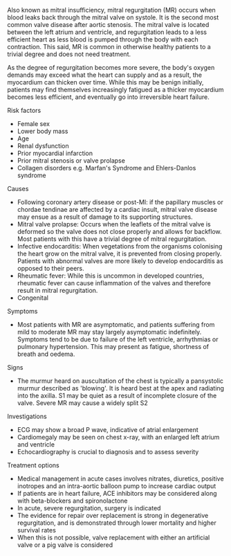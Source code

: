 Also known as mitral insufficiency, mitral regurgitation (MR) occurs when blood leaks back through the mitral valve on systole. It is the second most common valve disease after aortic stenosis. The mitral valve is located between the left atrium and ventricle, and regurgitation leads to a less efficient heart as less blood is pumped through the body with each contraction. This said, MR is common in otherwise healthy patients to a trivial degree and does not need treatment.   
  
As the degree of regurgitation becomes more severe, the body's oxygen demands may exceed what the heart can supply and as a result, the myocardium can thicken over time. While this may be benign initially, patients may find themselves increasingly fatigued as a thicker myocardium becomes less efficient, and eventually go into irreversible heart failure.  
  
Risk factors  
* Female sex
* Lower body mass
* Age
* Renal dysfunction
* Prior myocardial infarction
* Prior mitral stenosis or valve prolapse
* Collagen disorders e.g. Marfan's Syndrome and Ehlers\-Danlos syndrome

  
Causes  
* Following coronary artery disease or post\-MI: if the papillary muscles or chordae tendinae are affected by a cardiac insult, mitral valve disease may ensue as a result of damage to its supporting structures.
* Mitral valve prolapse: Occurs when the leaflets of the mitral valve is deformed so the valve does not close properly and allows for backflow. Most patients with this have a trivial degree of mitral regurgitation.
* Infective endocarditis: When vegetations from the organisms colonising the heart grow on the mitral valve, it is prevented from closing properly. Patients with abnormal valves are more likely to develop endocarditis as opposed to their peers.
* Rheumatic fever: While this is uncommon in developed countries, rheumatic fever can cause inflammation of the valves and therefore result in mitral regurgitation.
* Congenital

  
Symptoms  
* Most patients with MR are asymptomatic, and patients suffering from mild to moderate MR may stay largely asymptomatic indefinitely. Symptoms tend to be due to failure of the left ventricle, arrhythmias or pulmonary hypertension. This may present as fatigue, shortness of breath and oedema.

  
Signs  
* The murmur heard on auscultation of the chest is typically a pansystolic murmur described as 'blowing'. It is heard best at the apex and radiating into the axilla. S1 may be quiet as a result of incomplete closure of the valve. Severe MR may cause a widely split S2

   
Investigations  
* ECG may show a broad P wave, indicative of atrial enlargement
* Cardiomegaly may be seen on chest x\-ray, with an enlarged left atrium and ventricle
* Echocardiography is crucial to diagnosis and to assess severity

  
Treatment options  
* Medical management in acute cases involves nitrates, diuretics, positive inotropes and an intra\-aortic balloon pump to increase cardiac output
* If patients are in heart failure, ACE inhibitors may be considered along with beta\-blockers and spironolactone
* In acute, severe regurgitation, surgery is indicated
* The evidence for repair over replacement is strong in degenerative regurgitation, and is demonstrated through lower mortality and higher survival rates
* When this is not possible, valve replacement with either an artificial valve or a pig valve is considered
